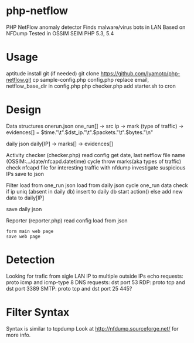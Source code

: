 php-netflow
===========
PHP NetFlow anomaly detector
Finds malware/virus bots in LAN
Based on NFDump
Tested in OSSIM SEIM
PHP 5.3, 5.4

Usage
=====
aptitude install git (if needed)
git clone https://github.com/Iyamoto/php-netflow.git
cp sample-config.php config.php
replace email, netflow_base_dir in config.php
php checker.php
add starter.sh to cron

Design
======
Data structures
onerun.json
one_run[] -> src ip 
          -> mark (type of traffic)
          -> evidences[] = $time."\t".$dst_ip."\t".$packets."\t".$bytes."\n"

daily json
daily[IP] -> marks[] -> evidences[]

Activity checker (checker.php)
    read config
    get date, last netflow file name (OSSIM:.../date/nfcapd.datetime)
    cycle throw marks(aka types of traffic)
        check nfcapd file for interesting traffic with nfdump
        investigate suspicious IPs
    save to json

Filter
load from one_run json
load from daily json
cycle one_run data
    check if ip uniq (absent in daily db)
        insert to daily db
        start action()
    else 
        add new data to daily[IP]
            
save daily json


Reporter (reporter.php)
    read config
    load from json
    
    form main web page
    save web page


Detection
=========
Looking for trafic from sigle LAN IP to multiple outside IPs 
echo requests: proto icmp and icmp-type 8
DNS requests: dst port 53
RDP: proto tcp and dst port 3389
SMTP: proto tcp and dst port 25
445?

Filter Syntax
=============
Syntax is similar to tcpdump
Look at http://nfdump.sourceforge.net/ for more info.
